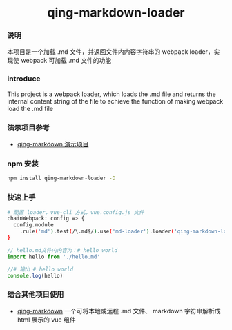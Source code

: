 <h1 align="center">qing-markdown-loader</h1>

### 说明
本项目是一个加载 .md 文件，并返回文件内内容字符串的 webpack loader，实现使 webpack 可加载 .md 文件的功能

### introduce
This project is a webpack loader, which loads the .md file and returns the internal content string of the file to achieve the function of making webpack load the .md file

### 演示项目参考
* [qing-markdown 演示项目](https://github.com/qinkaiyuan/qing-markdown#%E6%BC%94%E7%A4%BA%E9%A1%B9%E7%9B%AE)

### npm 安装
```bash
npm install qing-markdown-loader -D
```

### 快速上手
```bash
# 配置 loader，vue-cli 方式，vue.config.js 文件
chainWebpack: config => {
  config.module
    .rule('md').test(/\.md$/).use('md-loader').loader('qing-markdown-loader')
}
```

```javascript
// hello.md文件内内容为：# hello world
import hello from './hello.md'

//# 输出 # hello world
console.log(hello)
```

### 结合其他项目使用
* [qing-markdown](https://github.com/qinkaiyuan/qing-markdown#qing-markdown) 一个可将本地或远程 .md 文件、 markdown 字符串解析成 html 展示的 vue 组件